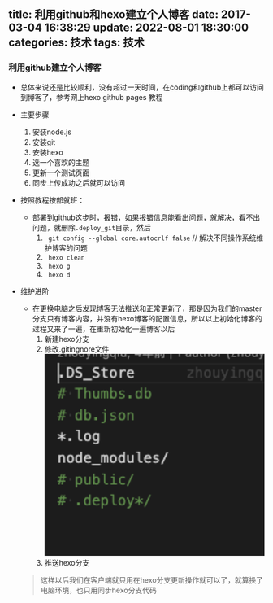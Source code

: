 title: 利用github和hexo建立个人博客
date: 2017-03-04 16:38:29
update: 2022-08-01 18:30:00
categories: 技术
tags: 技术
---



### 利用github建立个人博客
- 总体来说还是比较顺利，没有超过一天时间，在coding和github上都可以访问到博客了，参考网上hexo github pages 教程
- 主要步骤
    1. 安装node.js
    2. 安装git
    3. 安装hexo
    4. 选一个喜欢的主题
    5. 更新一个测试页面
    6. 同步上传成功之后就可以访问

- 按照教程按部就班：
    - 部署到github这步时，报错，如果报错信息能看出问题，就解决，看不出问题，就删除`.deploy_git`目录，然后
        1. ` git config --global core.autocrlf false` // 解决不同操作系统维护博客的问题
        2. ` hexo clean`
        3. ` hexo g`
        4. ` hexo d`
- 维护进阶
    - 在更换电脑之后发现博客无法推送和正常更新了，那是因为我们的master分支只有博客内容，并没有hexo博客的配置信息，所以以上初始化博客的过程又来了一遍，在重新初始化一遍博客以后
        1. 新建hexo分支
        2. 修改.gitingnore文件
             ![alt](/img/ignore.png)
        3. 推送hexo分支
    > 这样以后我们在客户端就只用在hexo分支更新操作就可以了，就算换了电脑环境，也只用同步hexo分支代码

